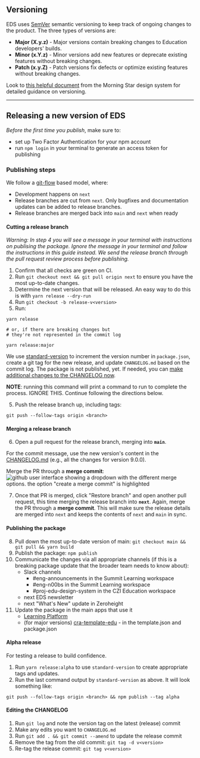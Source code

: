 ## Versioning

EDS uses [SemVer](https://semver.org/) semantic versioning to keep track of ongoing changes to the product. The three types of versions are:

- **Major (X.y.z)** - Major versions contain breaking changes to Education developers' builds.
- **Minor (x.Y.z)** - Minor versions add new features or deprecate existing features without breaking changes.
- **Patch (x.y.Z)** - Patch versions fix defects or optimize existing features without breaking changes.

Look to [this helpful document](https://designsystem.morningstar.com/getting-started/versioning-and-breaking-changes/) from the Morning Star design system for detailed guidance on versioning.

---

## Releasing a new version of EDS

_Before the first time you publish_, make sure to:

- set up Two Factor Authentication for your npm account
- run `npm login` in your terminal to generate an access token for publishing

### Publishing steps

We follow a [git-flow](https://nvie.com/posts/a-successful-git-branching-model/) based model, where:

- Development happens on `next`
- Release branches are cut from `next`. Only bugfixes and documentation updates can be added to release branches.
- Release branches are merged back into `main` and `next` when ready

#### Cutting a release branch

_Warning: In step 4 you will see a message in your terminal with instructions on publising the package. Ignore the message in your terminal and follow the instructions in this guide instead. We send the release branch through the pull request review process before publishing._

1. Confirm that all checks are green on CI.
2. Run `git checkout next && git pull origin next` to ensure you have the most up-to-date changes.
3. Determine the next version that will be released. An easy way to do this is with `yarn release --dry-run`
4. Run `git checkout -b release-v<version>`
5. Run:

```
yarn release

# or, if there are breaking changes but
# they're not represented in the commit log

yarn release:major
```

We use [standard-version](https://github.com/conventional-changelog/standard-version) to increment the version number in `package.json`, create a git tag for the new release, and update `CHANGELOG.md` based on the commit log. The package is not published, yet. If needed, you can [make additional changes to the CHANGELOG now](#editing-the-changelog).

**NOTE**: running this command will print a command to run to complete the process. IGNORE THIS. Continue following the directions below.

5. Push the release branch up, including tags:

```
git push --follow-tags origin <branch>
```

#### Merging a release branch

6. Open a pull request for the release branch, merging into **`main`**. 

For the commit message, use the new version's content in the [CHANGELOG.md](../CHANGELOG.md) (e.g., all the changes for version 9.0.0).

Merge the PR through a **merge commit**:
   ![github user interface showing a dropdown with the different merge options. the option "create a merge commit" is highlighted](https://user-images.githubusercontent.com/15840841/170514789-4f936ba2-c63d-486c-827a-b9e9e86b612e.png)

7. Once that PR is merged, click "Restore branch" and open another pull request, this time merging the release branch into **`next`**. Again, merge the PR through a **merge commit**. This will make sure the release details are merged into `next` and keeps the contents of `next` and `main` in sync.

#### Publishing the package

8. Pull down the most up-to-date version of main: `git checkout main && git pull && yarn build`
9. Publish the package: `npm publish`
10. Communicate the changes via all appropriate channels (if this is a breaking package update that the broader team needs to know about):
    - Slack channels
      - #eng-announcements in the Summit Learning workspace
      - #eng-n00bs in the Summit Learning workspace
      - #proj-edu-design-system in the CZI Education workspace
    - next EDS newsletter
    - next "What's New" update in Zeroheight
11. Update the package in the main apps that use it
    - [Learning Platform](https://github.com/FB-PLP/traject)
    - (for major versions) [cra-template-edu](https://github.com/chanzuckerberg/frontend-libs/tree/main/packages/cra-template-edu) - in the template.json and package.json

#### Alpha release

For testing a release to build confidence.

1. Run `yarn release:alpha` to use `standard-version` to create appropriate tags and updates.
2. Run the last command output by `standard-version` as above. It will look something like:

```
git push --follow-tags origin <branch> && npm publish --tag alpha
```

#### Editing the CHANGELOG

1. Run `git log` and note the version tag on the latest (release) commit
2. Make any edits you want to `CHANGELOG.md`
3. Run `git add . && git commit --amend` to update the release commit
4. Remove the tag from the old commit: `git tag -d v<version>`
5. Re-tag the release commit: `git tag v<version>`

